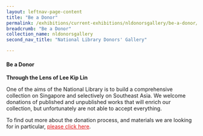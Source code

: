 ```yaml
---
layout: leftnav-page-content
title: "Be a Donor"
permalink: /exhibitions/current-exhibitions/nldonorsgallery/be-a-donor/
breadcrumb: "Be a Donor"
collection_name: nldonorsgallery
second_nav_title: "National Library Donors' Gallery"

---
```


#### Be a Donor

__Through the Lens of Lee Kip Lin__

One of the aims of the National Library is to build a comprehensive collection on Singapore and selectively on Southeast Asia. We welcome donations of published and unpublished works that will enrich our collection, but unfortunately are not able to accept everything.

To find out more about the donation process, and materials we are looking for in particular, <a href="https://www.nlb.gov.sg/GetInvolved/Donate/DonatetoourCollections.aspx" style="color:#E21216;">please click here</a>.
